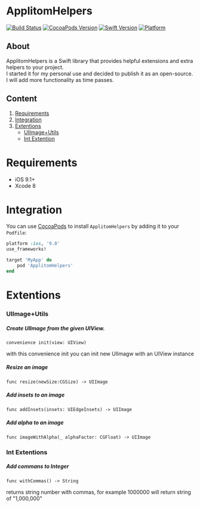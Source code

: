 # ApplitomHelpers

[![Build Status](https://travis-ci.org/Applitom/ApplitomHelpers.svg?branch=master)](https://travis-ci.org/Applitom/ApplitomHelpers)
[![CocoaPods Version](https://img.shields.io/cocoapods/v/ApplitomHelpers.svg)](https://cocoapods.org/pods/ApplitomHelpers)
[![Swift Version](https://img.shields.io/badge/Swift-4.0-orange.svg?style=flat)](https://swift.org)
[![Platform](https://img.shields.io/badge/platform-iOS-lightgrey.svg)](https://developer.apple.com/ios)


## About
ApplitomHelpers is a Swift library that provides helpful extensions and extra helpers to your project.<br/>
I started it for my personal use and decided to publish it as an open-source. I will add more functionality as time passes.

## Content
1. [Requirements](#requirements)
2. [Integration](#integration)
3. [Extentions](#Extentions)
    - [UIImage+Utils](#UIImage+Utils)
    - [Int Extention](#Int-Extentions)

# Requirements
- iOS 9.1+
- Xcode 8

# Integration
You can use [CocoaPods](http://cocoapods.org/) to install `ApplitomHelpers` by adding it to your `Podfile`:

```ruby
platform :ios, '9.0'
use_frameworks!

target 'MyApp' do
    pod 'ApplitomHelpers'
end
```

# Extentions

### UIImage+Utils
##### Create UIImage from the given UIView.
```
convenience init(view: UIView)
```
with this convenience init you can init new UIImagw with an UIView instance

##### Resize an image
```
func resize(newSize:CGSize) -> UIImage
```
##### Add insets to an image
```
func addInsets(insets: UIEdgeInsets) -> UIImage
```
##### Add alpha to an image
```
func imageWithAlpha(_ alphaFactor: CGFloat) -> UIImage
```

### Int Extentions
##### Add commans to Integer
```
func withCommas() -> String
```
returns string number with commas, for example 1000000 will return string of "1,000,000"
